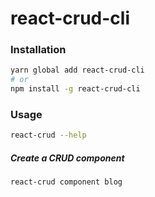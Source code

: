 # react-crud-cli

### Installation

```sh
yarn global add react-crud-cli
# or
npm install -g react-crud-cli
```

### Usage

```sh
react-crud --help
```

##### Create a CRUD component

```sh
react-crud component blog
```